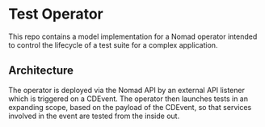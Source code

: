 # Test Operator

This repo contains a model implementation for a Nomad operator intended to control the lifecycle of a test suite for a complex application.

## Architecture

The operator is deployed via the Nomad API by an external API listener which is triggered on a CDEvent.
The operator then launches tests in an expanding scope, based on the payload of the CDEvent, so that services involved in the event are tested from the inside out.

